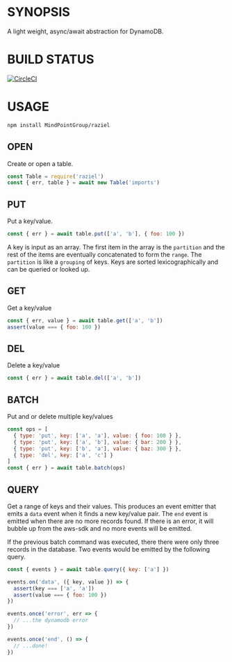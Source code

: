 # SYNOPSIS
A light weight, async/await abstraction for DynamoDB.


# BUILD STATUS
[![CircleCI](https://circleci.com/gh/MindPointGroup/raziel/tree/master.svg?style=svg&circle-token=5bd6211fdb6cbe6df549b89b9f3d478f767e0d0d)](https://circleci.com/gh/MindPointGroup/raziel/tree/master)


# USAGE
```bash
npm install MindPointGroup/raziel
```

## OPEN
Create or open a table.

```js
const Table = require('raziel')
const { err, table } = await new Table('imports')
```

## PUT
Put a key/value.

```js
const { err } = await table.put(['a', 'b'], { foo: 100 })
```

A key is input as an array. The first item in the array is the
`partition` and the rest of the items are eventually concatenated
to form the `range`. The `partition` is like a `grouping` of keys.
Keys are sorted lexicographically and can be queried or looked up.


## GET
Get a key/value

```js
const { err, value } = await table.get(['a', 'b'])
assert(value === { foo: 100 })
```

## DEL
Delete a key/value

```js
const { err } = await table.del(['a', 'b'])
```

## BATCH
Put and or delete multiple key/values

```js
const ops = [
  { type: 'put', key: ['a', 'a'], value: { foo: 100 } },
  { type: 'put', key: ['a', 'b'], value: { bar: 200 } },
  { type: 'put', key: ['b', 'a'], value: { baz: 300 } },
  { type: 'del', key: ['a', 'c'] }
]
const { err } = await table.batch(ops)
```

## QUERY
Get a range of keys and their values. This produces an
event emitter that emits a `data` event when it finds a
new key/value pair. The `end` event is emitted when there
are no more records found. If there is an error, it will
bubble up from the aws-sdk and no more events will be
emitted.

If the previous batch command was executed, there there were
only three records in the database. Two events would be
emitted by the following query.

```js
const { events } = await table.query({ key: ['a'] })

events.on('data', ({ key, value }) => {
  assert(key === ['a', 'a'])
  assert(value === { foo: 100 })
})

events.once('error', err => {
  // ...the dynamodb error
})

events.once('end', () => {
  // ...done!
})
```
